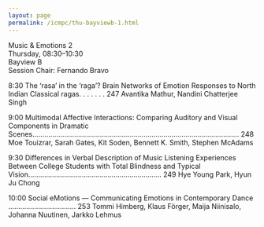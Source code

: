 ```yaml
---
layout: page
permalink: /icmpc/thu-bayviewb-1.html
---
```

Music & Emotions 2  
Thursday, 08:30–10:30  
Bayview B  
Session Chair: Fernando Bravo  

8:30 The ‘rasa’ in the ‘raga’? Brain Networks of Emotion Responses to North Indian Classical ragas. . . . . . . 247 Avantika Mathur, Nandini Chatterjee Singh

9:00 Multimodal Affective Interactions: Comparing Auditory and Visual Components in Dramatic Scenes........................................................................................................ 248
Moe Touizrar, Sarah Gates, Kit Soden, Bennett K. Smith, Stephen McAdams

9:30 Differences in Verbal Description of Music Listening Experiences Between College Students
with Total Blindness and Typical Vision................................................................... 249
Hye Young Park, Hyun Ju Chong

10:00 Social eMotions — Communicating Emotions in Contemporary Dance .................................. 253
Tommi Himberg, Klaus Förger, Maija Niinisalo, Johanna Nuutinen, Jarkko Lehmus
